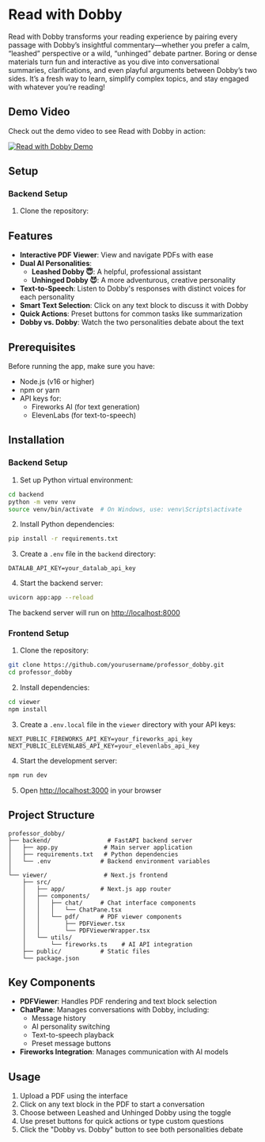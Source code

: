 # Read with Dobby

Read with Dobby transforms your reading experience by pairing every passage with Dobby’s insightful commentary—whether you prefer a calm, “leashed” perspective or a wild, “unhinged” debate partner. Boring or dense materials turn fun and interactive as you dive into conversational summaries, clarifications, and even playful arguments between Dobby’s two sides. It’s a fresh way to learn, simplify complex topics, and stay engaged with whatever you’re reading!

## Demo Video

Check out the demo video to see Read with Dobby in action:

[![Read with Dobby Demo](https://img.youtube.com/vi/bLQk0J_F2q0/0.jpg)](https://www.youtube.com/watch?v=bLQk0J_F2q0)

## Setup

### Backend Setup

1. Clone the repository:


## Features

- **Interactive PDF Viewer**: View and navigate PDFs with ease
- **Dual AI Personalities**:
  - **Leashed Dobby 😇**: A helpful, professional assistant
  - **Unhinged Dobby 😈**: A more adventurous, creative personality
- **Text-to-Speech**: Listen to Dobby's responses with distinct voices for each personality
- **Smart Text Selection**: Click on any text block to discuss it with Dobby
- **Quick Actions**: Preset buttons for common tasks like summarization
- **Dobby vs. Dobby**: Watch the two personalities debate about the text

## Prerequisites

Before running the app, make sure you have:
- Node.js (v16 or higher)
- npm or yarn
- API keys for:
  - Fireworks AI (for text generation)
  - ElevenLabs (for text-to-speech)

## Installation

### Backend Setup

1. Set up Python virtual environment:
```bash
cd backend
python -m venv venv
source venv/bin/activate  # On Windows, use: venv\Scripts\activate
```

2. Install Python dependencies:
```bash
pip install -r requirements.txt
```

3. Create a `.env` file in the `backend` directory:
```env
DATALAB_API_KEY=your_datalab_api_key
```

4. Start the backend server:
```bash
uvicorn app:app --reload
```

The backend server will run on [http://localhost:8000](http://localhost:8000)

### Frontend Setup

1. Clone the repository:
```bash
git clone https://github.com/yourusername/professor_dobby.git
cd professor_dobby
```

2. Install dependencies:
```bash
cd viewer
npm install
```

3. Create a `.env.local` file in the `viewer` directory with your API keys:
```env
NEXT_PUBLIC_FIREWORKS_API_KEY=your_fireworks_api_key
NEXT_PUBLIC_ELEVENLABS_API_KEY=your_elevenlabs_api_key
```

4. Start the development server:
```bash
npm run dev
```

5. Open [http://localhost:3000](http://localhost:3000) in your browser

## Project Structure

```
professor_dobby/
├── backend/                # FastAPI backend server
│   ├── app.py             # Main server application
│   ├── requirements.txt   # Python dependencies
│   └── .env              # Backend environment variables
│
└── viewer/                # Next.js frontend
    ├── src/
    │   ├── app/          # Next.js app router
    │   ├── components/
    │   │   ├── chat/     # Chat interface components
    │   │   │   └── ChatPane.tsx
    │   │   └── pdf/      # PDF viewer components
    │   │       ├── PDFViewer.tsx
    │   │       └── PDFViewerWrapper.tsx
    │   └── utils/
    │       └── fireworks.ts    # AI API integration
    ├── public/           # Static files
    └── package.json
```

## Key Components

- **PDFViewer**: Handles PDF rendering and text block selection
- **ChatPane**: Manages conversations with Dobby, including:
  - Message history
  - AI personality switching
  - Text-to-speech playback
  - Preset message buttons
- **Fireworks Integration**: Manages communication with AI models

## Usage

1. Upload a PDF using the interface
2. Click on any text block in the PDF to start a conversation
3. Choose between Leashed and Unhinged Dobby using the toggle
4. Use preset buttons for quick actions or type custom questions
5. Click the "Dobby vs. Dobby" button to see both personalities debate